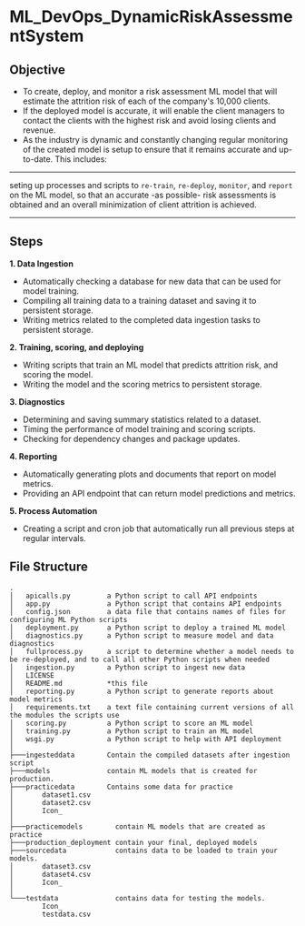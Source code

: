 # ML_DevOps_DynamicRiskAssessmentSystem

## Objective

- To create, deploy, and monitor a risk assessment ML model that will estimate the attrition risk of each of the company's 10,000 clients. 
- If the deployed model is accurate, it will enable the client managers to contact the clients with the highest risk and avoid losing clients and revenue.
- As the industry is dynamic and constantly changing regular monitoring of the created model is setup to ensure that it remains accurate and up-to-date. This includes:
---
seting up processes and scripts to `re-train`, `re-deploy`, `monitor`, and `report` on the ML model, so that an accurate -as possible- risk assessments is obtained and an overall minimization of client attrition is achieved. 

---
## Steps

**1. Data Ingestion**

- Automatically checking a database for new data that can be used for model training.
- Compiling all training data to a training dataset and saving it to persistent storage. 
- Writing metrics related to the completed data ingestion tasks to persistent storage.

**2. Training, scoring, and deploying**

- Writing scripts that train an ML model that predicts attrition risk, and scoring the model. 
- Writing the model and the scoring metrics to persistent storage.

**3. Diagnostics**

- Determining and saving summary statistics related to a dataset. 
- Timing the performance of model training and scoring scripts. 
- Checking for dependency changes and package updates.

**4. Reporting**

- Automatically generating plots and documents that report on model metrics. 
- Providing an API endpoint that can return model predictions and metrics.

**5. Process Automation**

- Creating a script and cron job that automatically run all previous steps at regular intervals.

## File Structure
```
.
│   apicalls.py         a Python script to call API endpoints
│   app.py              a Python script that contains API endpoints
│   config.json         a data file that contains names of files for configuring ML Python scripts
│   deployment.py       a Python script to deploy a trained ML model       
│   diagnostics.py      a Python script to measure model and data diagnostics
│   fullprocess.py      a script to determine whether a model needs to be re-deployed, and to call all other Python scripts when needed
│   ingestion.py        a Python script to ingest new data
│   LICENSE
│   README.md           *this file
│   reporting.py        a Python script to generate reports about model metrics
│   requirements.txt    a text file containing current versions of all the modules the scripts use
│   scoring.py          a Python script to score an ML model
│   training.py         a Python script to train an ML model
│   wsgi.py             a Python script to help with API deployment
│   
├───ingesteddata        Contain the compiled datasets after ingestion script
├───models              contain ML models that is created for production.
├───practicedata        Contains some data for practice
│       dataset1.csv
│       dataset2.csv
│       Icon_
│       
├───practicemodels        contain ML models that are created as practice
├───production_deployment contain your final, deployed models
├───sourcedata            contains data to be loaded to train your models.
│       dataset3.csv
│       dataset4.csv
│       Icon_
│       
└───testdata              contains data for testing the models.
        Icon_
        testdata.csv
```